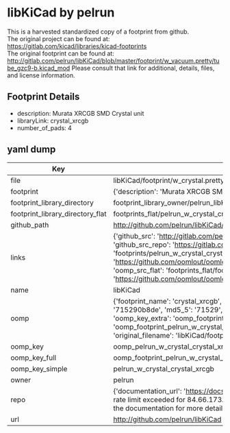 # libKiCad by pelrun  
This is a harvested standardized copy of a footprint from github.  
The original project can be found at:  
https://gitlab.com/kicad/libraries/kicad-footprints  
The original footprint can be found at:
http://gitlab.com/pelrun/libKiCad/blob/master/footprint/w_vacuum.pretty/tube_gzc9-b.kicad_mod
Please consult that link for additional, details, files, and license information.  
## Footprint Details
* description: Murata XRCGB SMD Crystal unit  
* libraryLink: crystal_xrcgb  
* number_of_pads: 4  
## yaml dump  
| Key | Value |  
| --- | --- |  
| file | libKiCad/footprint/w_crystal.pretty/crystal_xrcgb.kicad_mod |  
| footprint | {'description': 'Murata XRCGB SMD Crystal unit', 'libraryLink': 'crystal_xrcgb', 'number_of_pads': 4} |  
| footprint_library_directory | footprint_library_owner/pelrun_libKiCad |  
| footprint_library_directory_flat | footprints_flat/pelrun_w_crystal_crystal_xrcgb/working |  
| github_path | http://github.com/pelrun/libKiCad/blob/master/footprint/w_crystal.pretty/crystal_xrcgb.kicad_mod |  
| links | {'github_src': 'http://gitlab.com/pelrun/libKiCad/blob/master/footprint/w_vacuum.pretty/tube_gzc9-b.kicad_mod', 'github_src_repo': 'https://gitlab.com/kicad/libraries/kicad-footprints', 'oomp_bot': 'footprints/pelrun_w_crystal_crystal_xrcgb/working', 'oomp_bot_github': 'https://github.com/oomlout/oomlout_oomp_footprint_bot/tree/main/footprints/pelrun_w_crystal_crystal_xrcgb/working', 'oomp_src_flat': 'footprints_flat/footprints_flat/pelrun_w_crystal_crystal_xrcgb/working', 'oomp_src_flat_github': 'https://github.com/oomlout/oomlout_oomp_footprint_src/tree/main/footprints_flat/pelrun_w_crystal_crystal_xrcgb/working'} |  
| name | libKiCad |  
| oomp | {'footprint_name': 'crystal_xrcgb', 'library_name': 'w_crystal', 'md5': '715290b8de5dc205716c4a7cd2d16a9f', 'md5_10': '715290b8de', 'md5_5': '71529', 'md5_6': '715290', 'oomp_key': 'oomp_pelrun_w_crystal_crystal_xrcgb', 'oomp_key_extra': 'oomp_footprint_pelrun_w_crystal_crystal_xrcgb', 'oomp_key_full': 'oomp_footprint_pelrun_w_crystal_crystal_xrcgb_715290', 'oomp_key_simple': 'pelrun_w_crystal_crystal_xrcgb', 'original_filename': 'libKiCad/footprint/w_crystal.pretty/crystal_xrcgb.kicad_mod', 'owner_name': 'pelrun'} |  
| oomp_key | oomp_pelrun_w_crystal_crystal_xrcgb |  
| oomp_key_full | oomp_footprint_pelrun_w_crystal_crystal_xrcgb |  
| oomp_key_simple | pelrun_w_crystal_crystal_xrcgb |  
| owner | pelrun |  
| repo | {'documentation_url': 'https://docs.github.com/rest/overview/resources-in-the-rest-api#rate-limiting', 'message': "API rate limit exceeded for 84.66.173.59. (But here's the good news: Authenticated requests get a higher rate limit. Check out the documentation for more details.)"} |  
| url | http://github.com/pelrun/libKiCad |  

